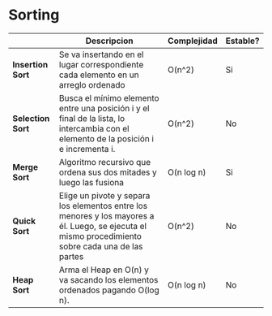 # Sorting
|        | Descripcion    | Complejidad | Estable?    |
|--------|-----------|------|----------|
| **Insertion Sort** | Se va insertando en el lugar correspondiente cada elemento en un arreglo ordenado | O(n^2)  | Si|
| **Selection Sort**   | Busca el mínimo elemento entre una posición i y el final de la lista, lo intercambia con el elemento de la posición i e incrementa i.   | O(n^2)   | No   |
| **Merge Sort**   |  Algoritmo recursivo que ordena sus dos mitades y luego las fusiona  | O(n log n) | Si|
| **Quick Sort** |  Elige un pivote y separa los elementos entre los menores y los mayores a él. Luego, se ejecuta el mismo procedimiento sobre cada una de las partes | O(n^2)   | No|
| **Heap Sort**   |  Arma el Heap en O(n) y va sacando los elementos ordenados pagando O(log n). | O(n log n)   | No|
